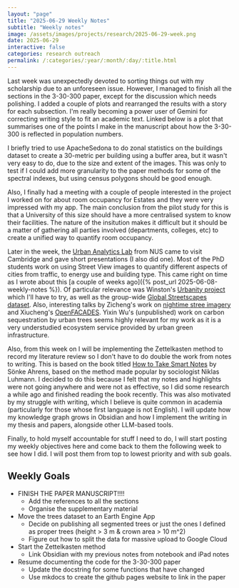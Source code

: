 ```yaml
---
layout: "page"
title: "2025-06-29 Weekly Notes"
subtitle: "Weekly notes"
image: /assets/images/projects/research/2025-06-29-week.png
date: 2025-06-29
interactive: false
categories: research outreach
permalink: /:categories/:year/:month/:day/:title.html
---
```


Last week was unexpectedly devoted to sorting things out with my scholarship due to an unforeseen issue. However, I managed to finish all the sections in the 3-30-300 paper, except for the discussion which needs polishing. I added a couple of plots and rearranged the results with a story for each subsection. I'm really becoming a power user of Gemini for correcting writing style to fit an academic text. Linked below is a plot that summarises one of the points I make in the manuscript about how the 3-30-300 is reflected in population numbers.

I briefly tried to use ApacheSedona to do zonal statistics on the buildings dataset to create a 30-metric per building using a buffer area, but it wasn't very easy to do, due to the size and extent of the images. This was only to test if I could add more granularity to the paper methods for some of the spectral indexes, but using census polygons should be good enough.

Also, I finally had a meeting with a couple of people interested in the project I worked on for about room occupancy for Estates and they were very impressed with my app. The main conclusion from the pilot study for this is that a University of this size should have a more centralised system to know their facilities. The nature of the insitution makes it difficult but it should be a matter of gathering all parties involved (departments, colleges, etc) to create a unified way to quantify room occupancy.

Later in the week, the [Urban Analytics Lab](https://ual.sg/) from NUS came to visit Cambridge and gave short presentations (I also did one). Most of the PhD students work on using Street View images to quantify different aspects of cities from traffic, to energy use and building type. This came right on time as I wrote about this [a couple of weeks ago]({% post_url 2025-06-08-weekly-notes %}). Of particular relevance was Winston's [Urbanity project](https://ual.sg/post/2023/07/31/new-paper-and-open-source-software-urbanity-automated-modelling-and-analysis-of-multidimensional-networks-in-cities/) which I'll have to try, as well as the group-wide [Global Streetscapes dataset](https://www.sciencedirect.com/science/article/pii/S0924271624002612). Also, interesting talks by Zicheng's work on [nightime stree imagery](https://www.sciencedirect.com/science/article/pii/S2210670724006863) and Xiucheng's [OpenFACADES](https://arxiv.org/abs/2504.02866). Yixin Wu's (unpublished) work on carbon sequestration by urban trees seems highly relevant for my work as it is a very understudied ecosystem service provided by urban green infrastructure.

Also, from this week on I will be implementing the Zettelkasten method to record my literature review so I don't have to do double the work from notes to writing. This is based on the book titled [How to Take Smart Notes](https://www.soenkeahrens.de/en/takesmartnotes) by Sönke Ahrens, based on the method made popular by sociologist Niklas Luhmann. I decided to do this because I felt that my notes and highlights were not going anywhere and were not as effective, so I did some research a while ago and finished reading the book recently. This was also motivated by my struggle with writing, which I believe is quite common in academia (particularly for those whose first language is not English). I will update how my knowledge graph grows in Obsidian and how I implement the writing in my thesis and papers, alongside other LLM-based tools.

Finally, to hold myself accountable for stuff I need to do, I will start posting my weekly objectives here and come back to them the following week to see how I did. I will post them from top to lowest priority and with sub goals.

## Weekly Goals

- FINISH THE PAPER MANUSCRIPT!!!!
  - Add the references to all the sections
  - Organise the supplementary material
- Move the trees dataset to an Earth Engine App
  - Decide on publishing all segmented trees or just the ones I defined as proper trees (height > 3 m & crown area > 10 m^2)
  - Figure out how to split the data for massive upload to Google Cloud
- Start the Zettelkasten method
  - Link Obsidian with my previous notes from notebook and iPad notes
- Resume documenting the code for the 3-30-300 paper
  - Update the docstring for some functions that have changed
  - Use mkdocs to create the github pages website to link in the paper